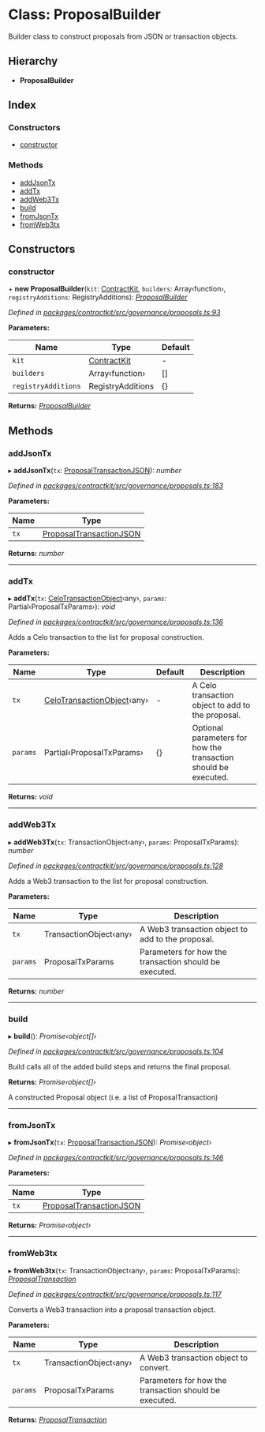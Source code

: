 # Class: ProposalBuilder

Builder class to construct proposals from JSON or transaction objects.

## Hierarchy

* **ProposalBuilder**

## Index

### Constructors

* [constructor](_contractkit_src_governance_proposals_.proposalbuilder.md#constructor)

### Methods

* [addJsonTx](_contractkit_src_governance_proposals_.proposalbuilder.md#addjsontx)
* [addTx](_contractkit_src_governance_proposals_.proposalbuilder.md#addtx)
* [addWeb3Tx](_contractkit_src_governance_proposals_.proposalbuilder.md#addweb3tx)
* [build](_contractkit_src_governance_proposals_.proposalbuilder.md#build)
* [fromJsonTx](_contractkit_src_governance_proposals_.proposalbuilder.md#fromjsontx)
* [fromWeb3tx](_contractkit_src_governance_proposals_.proposalbuilder.md#fromweb3tx)

## Constructors

###  constructor

\+ **new ProposalBuilder**(`kit`: [ContractKit](_contractkit_src_kit_.contractkit.md), `builders`: Array‹function›, `registryAdditions`: RegistryAdditions): *[ProposalBuilder](_contractkit_src_governance_proposals_.proposalbuilder.md)*

*Defined in [packages/contractkit/src/governance/proposals.ts:93](https://github.com/celo-org/celo-monorepo/blob/master/packages/contractkit/src/governance/proposals.ts#L93)*

**Parameters:**

Name | Type | Default |
------ | ------ | ------ |
`kit` | [ContractKit](_contractkit_src_kit_.contractkit.md) | - |
`builders` | Array‹function› | [] |
`registryAdditions` | RegistryAdditions | {} |

**Returns:** *[ProposalBuilder](_contractkit_src_governance_proposals_.proposalbuilder.md)*

## Methods

###  addJsonTx

▸ **addJsonTx**(`tx`: [ProposalTransactionJSON](../interfaces/_contractkit_src_governance_proposals_.proposaltransactionjson.md)): *number*

*Defined in [packages/contractkit/src/governance/proposals.ts:183](https://github.com/celo-org/celo-monorepo/blob/master/packages/contractkit/src/governance/proposals.ts#L183)*

**Parameters:**

Name | Type |
------ | ------ |
`tx` | [ProposalTransactionJSON](../interfaces/_contractkit_src_governance_proposals_.proposaltransactionjson.md) |

**Returns:** *number*

___

###  addTx

▸ **addTx**(`tx`: [CeloTransactionObject](_contractkit_src_wrappers_basewrapper_.celotransactionobject.md)‹any›, `params`: Partial‹ProposalTxParams›): *void*

*Defined in [packages/contractkit/src/governance/proposals.ts:136](https://github.com/celo-org/celo-monorepo/blob/master/packages/contractkit/src/governance/proposals.ts#L136)*

Adds a Celo transaction to the list for proposal construction.

**Parameters:**

Name | Type | Default | Description |
------ | ------ | ------ | ------ |
`tx` | [CeloTransactionObject](_contractkit_src_wrappers_basewrapper_.celotransactionobject.md)‹any› | - | A Celo transaction object to add to the proposal. |
`params` | Partial‹ProposalTxParams› | {} | Optional parameters for how the transaction should be executed.  |

**Returns:** *void*

___

###  addWeb3Tx

▸ **addWeb3Tx**(`tx`: TransactionObject‹any›, `params`: ProposalTxParams): *number*

*Defined in [packages/contractkit/src/governance/proposals.ts:128](https://github.com/celo-org/celo-monorepo/blob/master/packages/contractkit/src/governance/proposals.ts#L128)*

Adds a Web3 transaction to the list for proposal construction.

**Parameters:**

Name | Type | Description |
------ | ------ | ------ |
`tx` | TransactionObject‹any› | A Web3 transaction object to add to the proposal. |
`params` | ProposalTxParams | Parameters for how the transaction should be executed.  |

**Returns:** *number*

___

###  build

▸ **build**(): *Promise‹object[]›*

*Defined in [packages/contractkit/src/governance/proposals.ts:104](https://github.com/celo-org/celo-monorepo/blob/master/packages/contractkit/src/governance/proposals.ts#L104)*

Build calls all of the added build steps and returns the final proposal.

**Returns:** *Promise‹object[]›*

A constructed Proposal object (i.e. a list of ProposalTransaction)

___

###  fromJsonTx

▸ **fromJsonTx**(`tx`: [ProposalTransactionJSON](../interfaces/_contractkit_src_governance_proposals_.proposaltransactionjson.md)): *Promise‹object›*

*Defined in [packages/contractkit/src/governance/proposals.ts:146](https://github.com/celo-org/celo-monorepo/blob/master/packages/contractkit/src/governance/proposals.ts#L146)*

**Parameters:**

Name | Type |
------ | ------ |
`tx` | [ProposalTransactionJSON](../interfaces/_contractkit_src_governance_proposals_.proposaltransactionjson.md) |

**Returns:** *Promise‹object›*

___

###  fromWeb3tx

▸ **fromWeb3tx**(`tx`: TransactionObject‹any›, `params`: ProposalTxParams): *[ProposalTransaction](../modules/_contractkit_src_wrappers_governance_.md#proposaltransaction)*

*Defined in [packages/contractkit/src/governance/proposals.ts:117](https://github.com/celo-org/celo-monorepo/blob/master/packages/contractkit/src/governance/proposals.ts#L117)*

Converts a Web3 transaction into a proposal transaction object.

**Parameters:**

Name | Type | Description |
------ | ------ | ------ |
`tx` | TransactionObject‹any› | A Web3 transaction object to convert. |
`params` | ProposalTxParams | Parameters for how the transaction should be executed.  |

**Returns:** *[ProposalTransaction](../modules/_contractkit_src_wrappers_governance_.md#proposaltransaction)*
